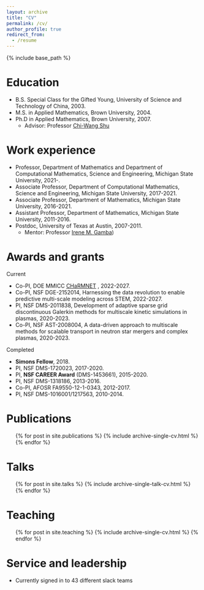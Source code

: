 ```yaml
---
layout: archive
title: "CV"
permalink: /cv/
author_profile: true
redirect_from:
  - /resume
---
```


{% include base_path %}

Education
======
* B.S. Special Class for the Gifted Young, University of Science and Technology of China, 2003.
* M.S. in Applied Mathematics, Brown University, 2004.
* Ph.D  in Applied Mathematics, Brown University, 2007.
    * Advisor: Professor [Chi-Wang Shu](https://www.dam.brown.edu/people/shu/)

Work experience
======
* Professor, Department of Mathematics and Department of Computational Mathematics, Science and Engineering, Michigan State University, 2021-.
* Associate Professor,  Department of Computational Mathematics, Science and Engineering,  Michigan State University, 2017-2021.
* Associate Professor,  Department of Mathematics, Michigan State University, 2016-2021.
* Assistant Professor, Department of Mathematics, Michigan State University, 2011-2016.
* Postdoc, University of Texas at Austin, 2007-2011.
    * Mentor: Professor [Irene M. Gamba](https://web.ma.utexas.edu/users/gamba/))

Awards and grants
======
Current

* Co-PI, DOE MMICC [CHaRMNET](https://charmnet-mmicc.github.io/) , 2022-2027.
* Co-PI, NSF DGE-2152014, Harnessing the data revolution to enable predictive multi-scale modeling across STEM, 2022-2027.
* PI, NSF DMS-2011838, Development of adaptive sparse grid discontinuous Galerkin methods for multiscale kinetic simulations in plasmas, 2020-2023.
* Co-PI, NSF AST-2008004, A data-driven approach to multiscale methods for scalable transport in neutron star mergers and complex plasmas, 2020-2023.

Completed

* **Simons Fellow**, 2018.
* PI, NSF DMS-1720023, 2017-2020.
* PI, **NSF CAREER Award** (DMS-1453661), 2015-2020.
* PI, NSF DMS-1318186, 2013-2016.
* Co-PI, AFOSR FA9550-12-1-0343, 2012-2017.
* PI, NSF DMS-1016001/1217563, 2010-2014.



Publications
======
  <ul>{% for post in site.publications %}
    {% include archive-single-cv.html %}
  {% endfor %}</ul>
  
Talks
======
  <ul>{% for post in site.talks %}
    {% include archive-single-talk-cv.html %}
  {% endfor %}</ul>
  
Teaching
======
  <ul>{% for post in site.teaching %}
    {% include archive-single-cv.html %}
  {% endfor %}</ul>
  
Service and leadership
======
* Currently signed in to 43 different slack teams
